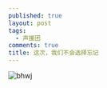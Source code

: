 ```yaml
---
published: true
layout: post
tags:
  - 声援团
comments: true
title: 这次，我们不会选择忘记
---
```


![bhwj][1]

[1]: https://ww3.sinaimg.cn/large/005YhI8igy1fum701ts77j30k07aykjm
